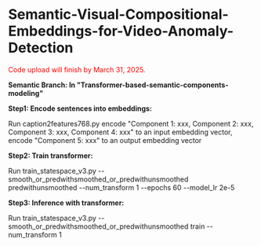 # Semantic-Visual-Compositional-Embeddings-for-Video-Anomaly-Detection

<span style="color:red">Code upload will finish by March 31, 2025. </span>

**Semantic Branch: 
In "Transformer-based-semantic-components-modeling"**

**Step1: Encode sentences into embeddings:**

Run caption2features768.py 
encode "Component 1: xxx, Component 2: xxx, Component 3: xxx, Component 4: xxx" to an input embedding vector, encode "Component 5: xxx" to an output embedding vector 

**Step2: Train transformer:**

Run train_statespace_v3.py --smooth_or_predwithsmoothed_or_predwithunsmoothed predwithunsmoothed --num_transform 1 --epochs 60 --model_lr 2e-5

**Step3: Inference with transformer:**

Run train_statespace_v3.py --smooth_or_predwithsmoothed_or_predwithunsmoothed train --num_transform 1 




